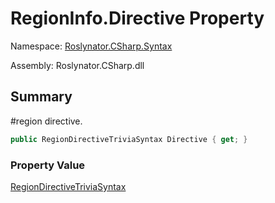 # RegionInfo\.Directive Property

Namespace: [Roslynator.CSharp.Syntax](../../README.md)

Assembly: Roslynator\.CSharp\.dll

## Summary

\#region directive\.

```csharp
public RegionDirectiveTriviaSyntax Directive { get; }
```

### Property Value

[RegionDirectiveTriviaSyntax](https://docs.microsoft.com/en-us/dotnet/api/microsoft.codeanalysis.csharp.syntax.regiondirectivetriviasyntax)


